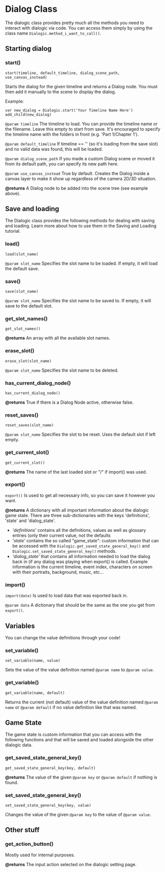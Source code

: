 # Dialog Class

The dialogic class provides pretty much all the methods you need to interact with dialogic via code.
You can access them simply by using the class name `Dialogic.method_i_want_to_call()`.

## Starting dialog

### start()
`start(timeline, default_timeline, dialog_scene_path, use_canvas_instead)`


Starts the dialog for the given timeline and returns a Dialog node.
You must then add it manually to the scene to display the dialog.

Example:
```
var new_dialog = Dialogic.start('Your Timeline Name Here')
add_child(new_dialog)
```

`@param timeline`
The timeline to load. You can provide the timeline name or the filename. Leave this empty to start from save.
It's encouraged to specify the timeline name with the folders in front (e.g. 'Part 1/Chapter 1').

`@param default_timeline`
If timeline == '' (so it's loading from the save slot) and no valid data was found, this will be loaded.

`@param dialog_scene_path`
If you made a custom Dialog scene or moved it from its default path, you can specify its new path here.

`@param use_canvas_instead`
True by default. Creates the Dialog inside a canvas layer to make it show up regardless of the camera 2D/3D situation.

**@returns**
A Dialog node to be added into the scene tree (see example above).


## Save and loading
The Dialogic class provides the following methods for dealing with saving and loading. Learn more about how to use them in the Saving and Loading tutorial.

### load()
`load(slot_name)`

`@param slot_name`
Specifies the slot name to be loaded. If empty, it will load the default save.

### save()
`save(slot_name)`

`@param slot_name`
Specifies the slot name to be saved to. If empty, it will save to the default slot.

### get_slot_names()
`get_slot_names()`

**@returns**
An array with all the available slot names.

### erase_slot()
`erase_slot(slot_name)`

`@param slot_name`
Specifies the slot name to be deleted.

### has_current_dialog_node()
`has_current_dialog_node()`

**@returns**
True if there is a Dialog Node active, otherwise false.

### reset_saves()
`reset_saves(slot_name)`

`@param slot_name`
Specifies the slot to be reset. Uses the default slot if left empty.

### get_current_slot()
`get_current_slot()`

**@returns**
The name of the last loaded slot or "/" if import() was used.

### export()
`export()`
Is used to get all necessary info, so you can save it however you want.

**@returns**
A dictionary with all important information about the dialogic game state.
There are three sub-dictionaries with the keys 'definitions', 'state' and 'dialog_state'.
- *'definitions'* contains all the definitions, values as well as glossary entries (only their current value, not the defaults
- *'state'* contains the so called "game_state": custom information that can be accessed with the `Dialogic.get_saved_state_general_key()` and `Dialogic.set_saved_state_general_key()` methods.
- *'dialog_state'* that contains all information needed to load the dialog back in (if any dialog was playing when export() is called. Example information is the current timeline, event index, characters on screen with their portraits, background, music, etc...

### import()
`import(data)`
Is used to load data that was exported back in.

`@param data`
A dictionary that should be the same as the one you get from `export()`.



## Variables
You can change the value definitions through your code!
### set_variable()
`set_variable(name, value)`

Sets the value of the value definition named `@param name` to `@param value`.

### get_variable()
`get_variable(name, default)`

Returns the current (not default) value of the value definition named `@param name` or `@param default` if no value definition like that was named.


## Game State
The game state is custom information that you can access with the following functions and that will be saved and loaded alongside the other dialogic data.


### get_saved_state_general_key()
`get_saved_state_general_key(key, default)`

**@returns**
The value of the given `@param key` or `@param default` if nothing is found.
 
### set_saved_state_general_key()
`set_saved_state_general_key(key, value)`


Changes the value of the given `@param key` to the value of `@param value`.


## Other stuff

### get_action_button()
Mostly used for internal purposes. 

**@returns**
The input action selected on the dialogic setting page.